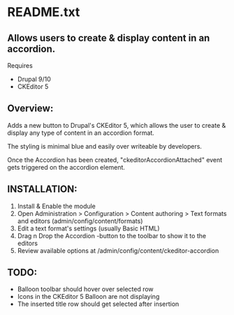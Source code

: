 README.txt
==========

Allows users to create & display content in an accordion.
------------------------
Requires
- Drupal 9/10
- CKEditor 5


Overview:
--------
Adds a new button to Drupal's CKEditor 5, which allows the user
to create & display any type of content in an accordion format.

The styling is minimal blue and easily over writeable by developers.

Once the Accordion has been created, "ckeditorAccordionAttached" event
gets triggered on the accordion element.


INSTALLATION:
--------
1. Install & Enable the module
2. Open Administration > Configuration > Content authoring >
   Text formats and editors (admin/config/content/formats)
3. Edit a text format's settings (usually Basic HTML)
4. Drag n Drop the Accordion -button to the toolbar to show it to the editors
5. Review available options at /admin/config/content/ckeditor-accordion


TODO:
--------
- Balloon toolbar should hover over selected row
- Icons in the CKEditor 5 Balloon are not displaying
- The inserted title row should get selected after insertion

